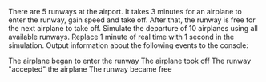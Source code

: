 There are 5 runways at the airport. It takes 3 minutes for an airplane to enter the runway, gain speed and take off. 
After that, the runway is free for the next airplane to take off. 
Simulate the departure of 10 airplanes using all available runways. 
Replace 1 minute of real time with 1 second in the simulation.
Output information about the following events to the console:

The airplane began to enter the runway
The airplane took off
The runway "accepted" the airplane
The runway became free